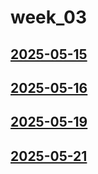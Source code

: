 # week_03 <!-- markmap: foldAll -->
## [2025-05-15](2025-05-15/2025-05-15.html)
## [2025-05-16](2025-05-16/2025-05-16.html)
## [2025-05-19](2025-05-19/2025-05-19.html)
## [2025-05-21](2025-05-21/2025-05-21.html)

